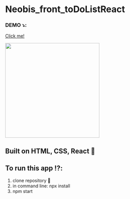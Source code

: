 
# Neobis_front_toDoListReact



### DEMO :arrow_heading_down::
 [Click me!]( https://neobis-front-to-do-list-react.vercel.app/)


[<img  height="300em" src="https://user-images.githubusercontent.com/106536102/236781281-031eeb21-f834-4287-b1bb-d7cbc26af78c.png" />][site]

## Built on HTML, CSS, React :hammer: 

## To run this app :interrobang::
1. clone repository :floppy_disk:
2. in command line: npx install
3. npm start


 
 
 
 
 [site]:  https://neobis-front-to-do-list-react.vercel.app/
